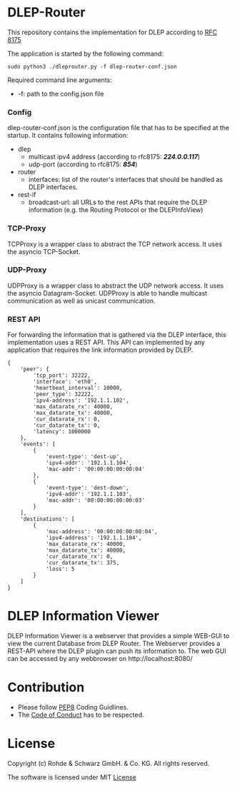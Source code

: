 # DLEP-Router

This repository contains the implementation for DLEP according to 
[RFC 8175](https://datatracker.ietf.org/doc/rfc8175/)

The application is started by the following command:
```
sudo python3 ./dleprouter.py -f dlep-router-conf.json
```
Required command line arguments:
- -f: path to the config.json file

### Config
dlep-router-conf.json is the configuration file that has to be specified at the 
startup. 
It contains following information:
- dlep
   - multicast ipv4 address (according to rfc8175: **_224.0.0.117_**)
   - udp-port (according to rfc8175: **_854_**)
- router
   - interfaces: list of the router's interfaces that should be handled as 
     DLEP interfaces.
- rest-if
   - broadcast-url: all URLs to the rest APIs that require the DLEP information
     (e.g. the Routing Protocol or the DLEPInfoView)

### TCP-Proxy
TCPProxy is a wrapper class to abstract the TCP network access. It uses the 
asyncio TCP-Socket.

### UDP-Proxy
UDPProxy is a wrapper class to abstract the UDP network access. It uses the 
asyncio Datagram-Socket. UDPProxy is able to handle multicast communication as well as
unicast communication.

### REST API
For forwarding the information that is gathered via the DLEP interface, this implementation
uses a REST API. This API can implemented by any application that requires the link information
provided by DLEP.
```
{
    'peer': {
        'tcp_port': 32222, 
        'interface': 'eth0', 
        'heartbeat_interval': 10000, 
        'peer_type': 32222, 
        'ipv4-address': '192.1.1.102', 
        'max_datarate_rx': 40000, 
        'max_datarate_tx': 40000, 
        'cur_datarate_rx': 0, 
        'cur_datarate_tx': 0, 
        'latency': 1000000
    },
    'events': [
        {
            'event-type': 'dest-up', 
            'ipv4-addr': '192.1.1.104', 
            'mac-addr': '00:00:00:00:00:04'
        },
        {
            'event-type': 'dest-down', 
            'ipv4-addr': '192.1.1.103', 
            'mac-addr': '00:00:00:00:00:03'
        }
    ], 
    'destinations': [
        {
            'mac-address': '00:00:00:00:00:04', 
            'ipv4-address': '192.1.1.104', 
            'max_datarate_rx': 40000, 
            'max_datarate_tx': 40000, 
            'cur_datarate_rx': 0, 
            'cur_datarate_tx': 375, 
            'loss': 5
        }
    ]
}
```

# DLEP Information Viewer
DLEP Information Viewer is a webserver that provides a simple WEB-GUI to view the 
current Database from DLEP Router.
The Webserver provides a REST-API where the DLEP plugin can push its information to.
The web GUI can be accessed by any webbrowser on http://localhost:8080/

# Contribution
- Please follow [PEP8](https://www.python.org/dev/peps/pep-0008/) Coding Guidlines.
- The [Code of Conduct](https://github.com/Rohde-Schwarz/rohde-schwarz/blob/master/code-of-conduct.md) 
has to be respected.

# License
Copyright (c) Rohde & Schwarz GmbH. & Co. KG. All rights reserved.

The software is licensed under MIT [License](./LICENSE)
